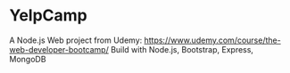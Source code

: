 # YelpCamp
A Node.js Web project from Udemy: https://www.udemy.com/course/the-web-developer-bootcamp/
Build with Node.js, Bootstrap, Express, MongoDB
